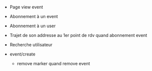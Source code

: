 - Page view event
- Abonnement à un event
- Abonnement à un user
- Trajet de son addresse au 1er point de rdv quand abonnement event
- Recherche utilisateur


- event/create
    - remove marker quand remove event
